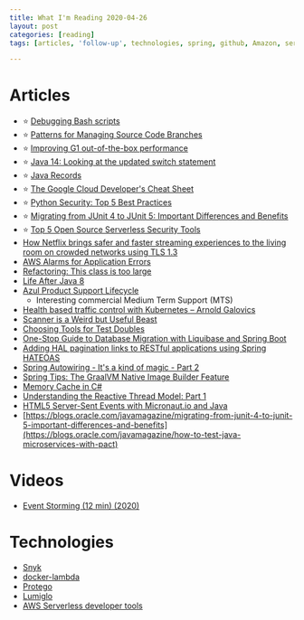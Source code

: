 ```yaml
---
title: What I'm Reading 2020-04-26
layout: post
categories: [reading]
tags: [articles, 'follow-up', technologies, spring, github, Amazon, serverless, bash, git, java, 'google cloud', python, junit, kubernetes, spring]

---
```

# Articles
* :star: [Debugging Bash scripts](https://advancedweb.hu/debugging-bash-scripts/)
* :star: [Patterns for Managing Source Code Branches](https://martinfowler.com/articles/branching-patterns.html)
* :star: [Improving G1 out-of-the-box performance](https://kstefanj.github.io/2020/04/16/g1-ootb-performance.html)
* :star: [Java 14: Looking at the updated switch statement](https://www.mscharhag.com/java/jdk14-switch)
* :star: [Java Records](https://vladmihalcea.com/java-records-guide/)
* :star: [The Google Cloud Developer's Cheat Sheet](https://github.com/gregsramblings/google-cloud-4-words)
* :star: [Python Security: Top 5 Best Practices](https://dev.to/leahfb/python-security-top-5-best-practices-2of3)
* :star: [Migrating from JUnit 4 to JUnit 5: Important Differences and Benefits](https://blogs.oracle.com/javamagazine/migrating-from-junit-4-to-junit-5-important-differences-and-benefits)
* :star: [Top 5 Open Source Serverless Security Tools](https://securityboulevard.com/2020/03/top-5-open-source-serverless-security-tools)
* [How Netflix brings safer and faster streaming experiences to the living room on crowded networks using TLS 1.3](https://netflixtechblog.com/how-netflix-brings-safer-and-faster-streaming-experience-to-the-living-room-on-crowded-networks-78b8de7f758c)
* [AWS Alarms for Application Errors](https://techblog.bozho.net/aws-alarms-for-application-errors/)
* [Refactoring: This class is too large](https://martinfowler.com/articles/class-too-large.html)
* [Life After Java 8](https://www.infoq.com/presentations/life-after-java-8/)
* [Azul Product Support Lifecycle](https://www.azul.com/products/azul-support-roadmap/)
  * Interesting commercial Medium Term Support (MTS)
* [Health based traffic control with Kubernetes – Arnold Galovics](https://blog.arnoldgalovics.com/health-based-traffic-control-with-kubernetes/)
* [Scanner is a Weird but Useful Beast](https://stuartmarks.wordpress.com/2020/04/14/scanner-is-a-weird-but-useful-beast/amp/)
* [Choosing Tools for Test Doubles](https://blog.thecodewhisperer.com/permalink/choosing-test-for-test-doubles)
* [One-Stop Guide to Database Migration with Liquibase and Spring Boot](https://reflectoring.io/database-migration-spring-boot-liquibase/)
* [Adding HAL pagination links to RESTful applications using Spring HATEOAS](https://tech.asimio.net/2020/04/16/Adding-HAL-pagination-links-to-RESTful-applications-using-Spring-HATEOAS.html)
* [Spring Autowiring - It's a kind of magic - Part 2](https://blog.scottlogic.com/2020/04/16/spring-autowiring-its-a-kind-of-magic-2.html)
* [Spring Tips: The GraalVM Native Image Builder Feature](https://spring.io/blog/2020/04/16/spring-tips-the-graalvm-native-image-builder-feature)
* [Memory Cache in C#](https://www.c-sharpcorner.com/article/memory-cache-in-c-sharp/)
* [Understanding the Reactive Thread Model: Part 1](https://dzone.com/articles/understanding-the-reactive-thread-model-part-1)
* [HTML5 Server-Sent Events with Micronaut.io and Java](https://blogs.oracle.com/javamagazine/html5-server-sent-events-with-micronautio-and-java)
* [https://blogs.oracle.com/javamagazine/migrating-from-junit-4-to-junit-5-important-differences-and-benefits](https://blogs.oracle.com/javamagazine/how-to-test-java-microservices-with-pact)

# Videos
* [Event Storming (12 min) (2020)](https://abdullin.com/video/event-storming/)

# Technologies
* [Snyk](https://snyk.io/)
* [docker-lambda](https://github.com/lambci/docker-lambda)
* [Protego](https://www.protego.io/)
* [Lumiglo](https://info.lumigo.io/open-source-tools-lumigo-cli)
* [AWS Serverless developer tools](https://aws.amazon.com/serverless/developer-tools/)
